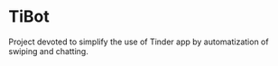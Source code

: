 # TiBot

Project devoted to simplify the use of Tinder app by automatization of swiping and chatting.
